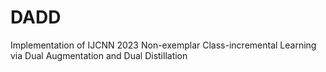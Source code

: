 # DADD
Implementation of IJCNN 2023 Non-exemplar Class-incremental Learning via Dual Augmentation and Dual Distillation
